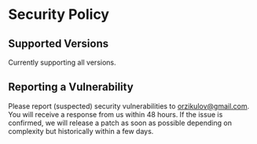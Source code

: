 # Security Policy

## Supported Versions

Currently supporting all versions.

## Reporting a Vulnerability

Please report (suspected) security vulnerabilities to orzikulov@gmail.com. 
You will receive a response from us within 48 hours. 
If the issue is confirmed, 
we will release a patch as soon as possible depending on complexity 
but historically within a few days.
